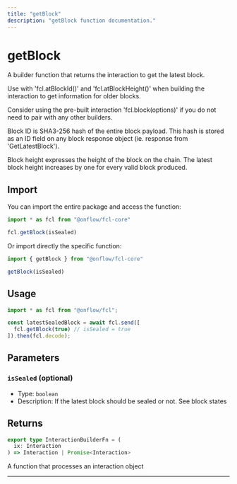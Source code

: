 ```yaml
---
title: "getBlock"
description: "getBlock function documentation."
---
```


<!-- THIS DOCUMENT IS AUTO-GENERATED FROM [onflow/fcl-core/../sdk/src/build/build-get-block.ts](https://github.com/onflow/fcl-js/tree/master/packages/fcl-core/../sdk/src/build/build-get-block.ts). DO NOT EDIT MANUALLY -->

# getBlock

A builder function that returns the interaction to get the latest block.

Use with 'fcl.atBlockId()' and 'fcl.atBlockHeight()' when building the interaction to get information for older blocks.

Consider using the pre-built interaction 'fcl.block(options)' if you do not need to pair with any other builders.

Block ID is SHA3-256 hash of the entire block payload. This hash is stored as an ID field on any block response object (ie. response from 'GetLatestBlock').

Block height expresses the height of the block on the chain. The latest block height increases by one for every valid block produced.

## Import

You can import the entire package and access the function:

```typescript
import * as fcl from "@onflow/fcl-core"

fcl.getBlock(isSealed)
```

Or import directly the specific function:

```typescript
import { getBlock } from "@onflow/fcl-core"

getBlock(isSealed)
```

## Usage

```typescript
import * as fcl from "@onflow/fcl";

const latestSealedBlock = await fcl.send([
  fcl.getBlock(true) // isSealed = true
]).then(fcl.decode);
```

## Parameters

### `isSealed` (optional)


- Type: `boolean`
- Description: If the latest block should be sealed or not. See block states


## Returns

```typescript
export type InteractionBuilderFn = (
  ix: Interaction
) => Interaction | Promise<Interaction>
```


A function that processes an interaction object

---